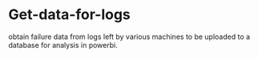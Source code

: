 # Get-data-for-logs
obtain failure data from logs left by various machines to be uploaded to a database for analysis in powerbi.
